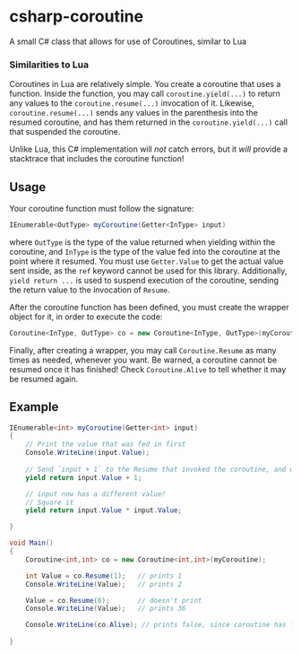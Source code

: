 # csharp-coroutine
A small C# class that allows for use of Coroutines, similar to Lua

### Similarities to Lua
Coroutines in Lua are relatively simple. You create a coroutine that uses a function. Inside the function, you may call `coroutine.yield(...)` to return any values to the `coroutine.resume(...)` invocation of it. Likewise, `coroutine.resume(...)` sends any values in the parenthesis into the resumed coroutine, and has them returned in the `coroutine.yield(...)` call that suspended the coroutine.

Unlike Lua, this C# implementation will *not* catch errors, but it *will* provide a stacktrace that includes the coroutine function!

## Usage
Your coroutine function must follow the signature:
```csharp
IEnumerable<OutType> myCoroutine(Getter<InType> input)
```
where `OutType` is the type of the value returned when yielding within the coroutine, and `InType` is the type of the value fed into the coroutine at the point where it resumed. You must use `Getter.Value` to get the actual value sent inside, as the `ref` keyword cannot be used for this library.
Additionally, `yield return ...` is used to suspend execution of the coroutine, sending the return value to the invocation of `Resume`.

After the coroutine function has been defined, you must create the wrapper object for it, in order to execute the code:
```csharp
Coroutine<InType, OutType> co = new Coroutine<InType, OutType>(myCoroutine);
```
Finally, after creating a wrapper, you may call `Coroutine.Resume` as many times as needed, whenever you want. Be warned, a coroutine cannot be resumed once it has finished! Check `Coroutine.Alive` to tell whether it may be resumed again.

## Example
```csharp
IEnumerable<int> myCoroutine(Getter<int> input)
{
	// Print the value that was fed in first
	Console.WriteLine(input.Value);
	
	// Send `input + 1` to the Resume that invoked the coroutine, and wait to be resumed again
	yield return input.Value + 1;

	// input now has a different value!
	// Square it
	yield return input.Value * input.Value;

}

void Main()
{
	Coroutine<int,int> co = new Coroutine<int,int>(myCoroutine);

	int Value = co.Resume(1); 	// prints 1
	Console.WriteLine(Value); 	// prints 2

	Value = co.Resume(6);		// doesn't print
	Console.WriteLine(Value);	// prints 36

	Console.WriteLine(co.Alive); // prints false, since coroutine has finished
	
}
```
